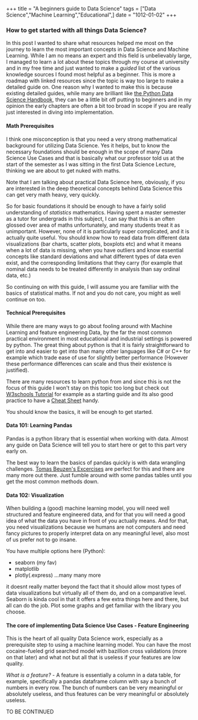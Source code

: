 +++
title = "A beginners guide to Data Science"
tags = ["Data Science","Machine Learning","Educational",]
date = "1012-01-02"
+++

### How to get started with all things Data Science?

In this post I wanted to share what resources helped me most on the journey to learn the most important concepts in Data Science and Machine Learning. While I am no means an expert and this field is unbelievably large, I managed to learn a lot about these topics through my course at university and in my free time and just wanted to make a *guided* list of the various knowledge sources I found most helpful as a beginner. This is more a roadmap with linked resources since the topic is way too large to make a detailed guide on. One reason why I wanted to make this is because existing detailed guides, while many are brilliant like [the Python Data Science Handbook](https://jakevdp.github.io/PythonDataScienceHandbook/), they can be a little bit off putting to beginners and in my opinion the early chapters are often a bit too broad in scope if you are really just interested in diving into implementation.

#### Math Prerequisites

I think one misconception is that you need a very strong mathematical background for utilizing Data Science. Yes it helps, but to know the necessary foundations should be enough in the scope of many Data Science Use Cases and that is basically what our professor told us at the start of the semester as I was sitting in the first Data Science Lecture, thinking we are about to get nuked with maths.

Note that I am talking about practical Data Science here, obviously, if you are interested in the deep theoretical concepts behind Data Science this can get very math heavy, very quickly. 

So for basic foundations it should be enough to have a fairly solid understanding of *statistics* mathematics. Having spent a master semester as a tutor for undergrads in this subject, I can say that this is an often glossed over area of maths unfortunately, and many students treat it as unimportant. However, none of it is particularly super complicated, and it is actually quite useful. You should know how to read data from different data visualizations (bar charts, scatter plots, boxplots etc) and what it means when a lot of data is missing, when you have outliers and know essential concepts like standard deviations and what different types of data even exist, and the corresponding limitations that they carry (for example that nominal data needs to be treated differently in analysis than say ordinal data, etc.)

So continuing on with this guide, I will assume you are familiar with the basics of statistical maths. If not and you do not care, you might as well continue on too.

#### Technical Prerequisites

While there are many ways to go about fooling around with Machine Learning and feature engineering Data, by the far the most common practical environment in most educational and industrial settings is powered by python. The great thing about python is that it is fairly straightforward to get into and easier to get into than many other languages like C# or C++ for example which trade ease of use for slightly better performance (However these performance differences can scale and thus their existence is justified).

There are many resources to learn python from and since this is not the focus of this guide I won't stay on this topic too long but check out [W3schools Tutorial](https://www.w3schools.com/python/default.asp) for example as a starting guide and its also good practice to have a [Cheat Sheet](https://www.google.com/url?sa=t&source=web&rct=j&opi=89978449&url=https://www.pythoncheatsheet.org/&ved=2ahUKEwiHk-D_jJuIAxXi9AIHHYDHHFMQFnoECAgQAQ&usg=AOvVaw296SC0gjzKe0lbpl7-revS) handy. 

You should know the basics, it will be enough to get started. 

#### Data 101: Learning Pandas 

Pandas is a python library that is essential when working with data. Almost any guide on Data Science will tell you to start here or get to this part very early on.  

The best way to learn the basics of pandas quickly is with data wrangling challenges. [Tomas Beuzen's Excercises](https://www.tomasbeuzen.com/python-programming-for-data-science/practice-exercises/chapter8-wrangling-basics-practice.html) are perfect for this and there are many more out there. Just fumble around with some pandas tables until you get the most common methods down.

#### Data 102: Visualization

When building a (good) machine learning model, you will need well structured and feature engineered data, and for that you will need a good idea of what the data you have in front of you actually means. And for that, you need visualizations because we humans are not computers and need fancy pictures to properly interpret data on any meaningful level, also most of us prefer not to go insane. 

You have multiple options here (Python):
- seaborn (my fav)
- matplotlib
- plotly(.express)
...many many more

it doesnt really matter beyond the fact that it should allow most types of data visualizations but virtually all of them do, and on a comparative level. Seaborn is kinda cool in that it offers a few extra things here and there, but all can do the job. Plot some graphs and get familiar with the library you choose.

#### The core of implementing Data Science Use Cases - Feature Engineering

This is the heart of all quality Data Science work, especially as a prerequisite step to using a machine learning model. You can have the most cocaine-fueled grid searched model with bazillion cross validations (more on that later) and what not but all that is useless if your features are low quality.

*What is a feature?* - A feature is essentially a column in a data table,  for example, specifically a pandas dataframe column with say a bunch of numbers in every row. The bunch of numbers can be very meaningful or absolutely useless, and thus features can be very meaningful or absolutely useless.

TO BE CONTINUED

